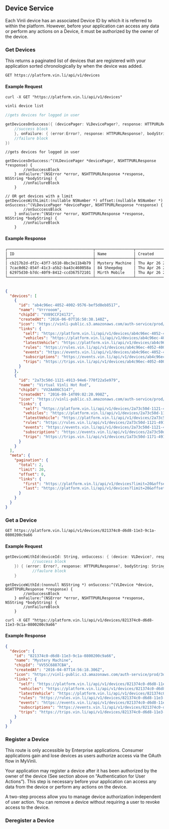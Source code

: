 
## Device Service

Each Vinli device has an associated Device ID by which it is referred to within the platform. However, before your application can access any data or perform any actions on a Device, it must be authorized by the owner of the device.

### Get Devices
This returns a paginated list of devices that are registered with your application sorted chronologically by when the device was added.

```endpoint
GET https://platform.vin.li/api/v1/devices
```
#### Example Request
```curl
curl -X GET "https://platform.vin.li/api/v1/devices"
```
```bash
vinli device list
```
```swift
//gets devices for logged in user

getDevicesOnSuccess({ (devicePager: VLDevicePager?, response: HTTPURLResponse?) in
    //success block
    }, onFailure: { (error:Error?, response: HTTPURLResponse?, bodyString: String?) in
    //failure block
})
```
```objc
//gets devices for logged in user

getDevicesOnSuccess:^(VLDevicePager *devicePager, NSHTTPURLResponse *response) {
        //onSuccessBlock
    } onFailure:^(NSError *error, NSHTTPURLResponse *response, NSString *bodyString) {
        //onFailureBlock
    }

// OR get devices with a limit
getDevicesWithLimit:(nullable NSNumber *) offset:(nullable NSNumber *) onSuccess:^(VLDevicePager *devicePager, NSHTTPURLResponse *response) {
        //onSucccessBlock
    } onFailure:^(NSError *error, NSHTTPURLResponse *response, NSString *bodyString) {
        //onFailureBlock
    }
```

#### Example Response
```bash
┌──────────────────────────────────────┬─────────────────┬─────────────────────────────────────────┐
│ ID                                   │ Name            │ Created                                 │
├──────────────────────────────────────┼─────────────────┼─────────────────────────────────────────┤
│ cb217b2d-df2c-43f7-b510-8bc3e11b4b79 │ Mystery Machine │ Thu Apr 26 2016 09:56:18 GMT-0500 (CDT) │
│ 7cac0d62-854f-41c3-a5b2-ba43c460058a │ 84 Sheepdog     │ Thu Apr 26 2016 09:56:51 GMT-0500 (CDT) │
│ 62975d30-b7dc-40f9-8412-ccd367572101 │ Mirth Mobile    │ Thu Apr 26 2016 10:02:22 GMT-0500 (CDT) │
└──────────────────────────────────────┴─────────────────┴─────────────────────────────────────────┘
                                                                                  Showing 1 - 3 of 3
```
```json
{
  "devices": [
    {
      "id": "ab4c96ec-4052-4002-9576-bef5d8eb8517",
      "name": "Vrrrooom",
      "chipId": "VV89CCF24172",
      "createdAt": "2016-06-07T16:50:38.148Z",
      "icon": "https://vinli-public.s3.amazonaws.com/auth-service/prod/efd48eaf-4dfb-2a1e-8207-0e1037638532/cirpxptlm00000fbulfuxzxxj",
      "links": {
        "self": "https://platform.vin.li/api/v1/devices/ab4c96ec-4052-4002-9576-bef5d8eb8517",
        "vehicles": "https://platform.vin.li/api/v1/devices/ab4c96ec-4052-4002-9576-bef5d8eb8517/vehicles",
        "latestVehicle": "https://platform.vin.li/api/v1/devices/ab4c96ec-4052-4002-9576-bef5d8eb8517/vehicles/_latest",
        "rules": "https://rules.vin.li/api/v1/devices/ab4c96ec-4052-4002-9576-bef5d8eb8517/rules",
        "events": "https://events.vin.li/api/v1/devices/ab4c96ec-4052-4002-9576-bef5d8eb8517/events",
        "subscriptions": "https://events.vin.li/api/v1/devices/ab4c96ec-4052-4002-9576-bef5d8eb8517/subscriptions",
        "trips": "https://trips.vin.li/api/v1/devices/ab4c96ec-4052-4002-9576-bef5d8eb8517/trips"
      }
    },
    {
      "id": "2a73c50d-1121-4913-94e6-770f22a5e979",
      "name": "Virtual Vinli Hot Rod",
      "chipId": "VV2A406C5147",
      "createdAt": "2016-09-14T09:02:20.998Z",
      "icon": "https://vinli-public.s3.amazonaws.com/auth-service/prod/eed49eaf-4dfb-2a1e-8207-0e1037638532/cirpxptlm00000fbulguozxzj",
      "links": {
        "self": "https://platform.vin.li/api/v1/devices/2a73c50d-1121-4913-94e6-770f22a5e979",
        "vehicles": "https://platform.vin.li/api/v1/devices/2a73c50d-1121-4913-94e6-770f22a5e979/vehicles",
        "latestVehicle": "https://platform.vin.li/api/v1/devices/2a73c50d-1121-4913-94e6-770f22a5e979/vehicles/_latest",
        "rules": "https://rules.vin.li/api/v1/devices/2a73c50d-1121-4913-94e6-770f22a5e979/rules",
        "events": "https://events.vin.li/api/v1/devices/2a73c50d-1121-4913-94e6-770f22a5e979/events",
        "subscriptions": "https://events.vin.li/api/v1/devices/2a73c50d-1121-4913-94e6-770f22a5e979/subscriptions",
        "trips": "https://trips.vin.li/api/v1/devices/1a73c50d-1171-4915-94e8-170a21a5e978/trips"
      }
    }
  ],
  "meta": {
    "pagination": {
      "total": 2,
      "limit": 20,
      "offset": 0,
      "links": {
        "first": "https://platform.vin.li/api/v1/devices?limit=20&offset=0",
        "last": "https://platform.vin.li/api/v1/devices?limit=20&offset=0"
      }
    }
  }
}
```


### Get a Device
```endpoint
GET https://platform.vin.li/api/v1/devices/821374c0-d6d8-11e3-9c1a-0800200c9a66
```
#### Example Request
```swift
getDeviceWithId(deviceId: String, onSuccess: { (device: VLDevice?, response: HTTPURLResponse?) in
            //success block
    }) { (error: Error?, response: HTTPURLResponse?, bodyString: String?) in
            //faulure block
    }
```
```objc
getDeviceWithId:(nonnull NSString *) onSuccess:^(VLDevice *device, NSHTTPURLResponse *response) {
        //onSuccessBlock
    } onFailure:^(NSError *error, NSHTTPURLResponse *response, NSString *bodyString) {
        //onFailureBlock
    }
```
```curl
curl -X GET "https://platform.vin.li/api/v1/devices/821374c0-d6d8-11e3-9c1a-0800200c9a66"
```
#### Example Response
```json
{
  "device": {
    "id": "821374c0-d6d8-11e3-9c1a-0800200c9a66",
    "name": "Mystery Machine",
    "chipId": "VV55C6887CBA",
    "createdAt": "2016-04-07T14:56:18.306Z",
    "icon": "https://vinli-public.s3.amazonaws.com/auth-service/prod/3de63923-c9bc-4ca4-b1f1-50daed3ab76c/cimqf7cnm01020ecwvyx8ae45",
    "links": {
      "self": "https://platform.vin.li/api/v1/devices/821374c0-d6d8-11e3-9c1a-0800200c9a66",
      "vehicles": "https://platform.vin.li/api/v1/devices/821374c0-d6d8-11e3-9c1a-0800200c9a66/vehicles",
      "latestVehicle": "https://platform.vin.li/api/v1/devices/821374c0-d6d8-11e3-9c1a-0800200c9a66/vehicles/_latest",
      "rules": "https://rules.vin.li/api/v1/devices/821374c0-d6d8-11e3-9c1a-0800200c9a66/rules",
      "events": "https://events.vin.li/api/v1/devices/821374c0-d6d8-11e3-9c1a-0800200c9a66/events",
      "subscriptions": "https://events.vin.li/api/v1/devices/821374c0-d6d8-11e3-9c1a-0800200c9a66/subscriptions",
      "trips": "https://trips.vin.li/api/v1/devices/821374c0-d6d8-11e3-9c1a-0800200c9a66/trips"
    }
  }
}
```


### Register a Device
This route is only accessible by Enterprise applications. Consumer applications gain and lose devices as users authorize access via the OAuth flow in MyVinli.

Your application may register a device after it has been authorized by the owner of the device (See section above on “Authentication for User Actions”). This step is necessary before your application can access any data from the device or perform any actions on the device.

A two-step process allow you to manage device authorization independent of user action. You can remove a device without requiring a user to revoke access to the device.


### Deregister a Device

